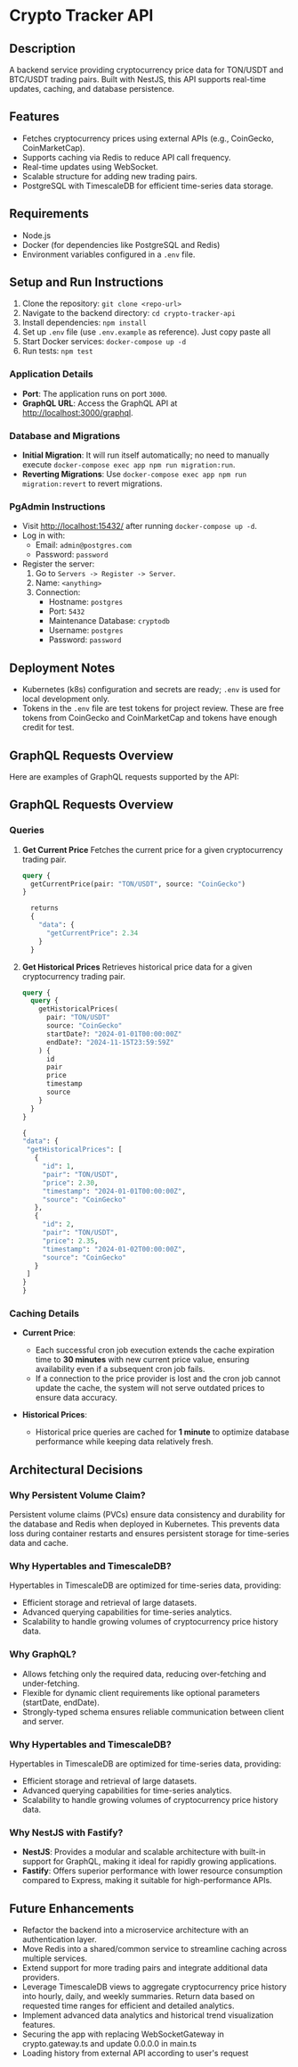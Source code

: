 # Crypto Tracker API

## Description

A backend service providing cryptocurrency price data for TON/USDT and BTC/USDT trading pairs. Built with NestJS, this API supports real-time updates, caching, and database persistence.

## Features

- Fetches cryptocurrency prices using external APIs (e.g., CoinGecko, CoinMarketCap).
- Supports caching via Redis to reduce API call frequency.
- Real-time updates using WebSocket.
- Scalable structure for adding new trading pairs.
- PostgreSQL with TimescaleDB for efficient time-series data storage.

## Requirements

- Node.js
- Docker (for dependencies like PostgreSQL and Redis)
- Environment variables configured in a `.env` file.

## Setup and Run Instructions

1. Clone the repository: `git clone <repo-url>`
2. Navigate to the backend directory: `cd crypto-tracker-api`
3. Install dependencies: `npm install`
4. Set up `.env` file (use `.env.example` as reference). Just copy paste all
5. Start Docker services: `docker-compose up -d`
6. Run tests: `npm test`

### Application Details

- **Port**: The application runs on port `3000`.
- **GraphQL URL**: Access the GraphQL API at [http://localhost:3000/graphql](http://localhost:3000/graphql).

### Database and Migrations

- **Initial Migration**: It will run itself automatically; no need to manually execute `docker-compose exec app npm run migration:run`.
- **Reverting Migrations**: Use `docker-compose exec app npm run migration:revert` to revert migrations.

### PgAdmin Instructions

- Visit [http://localhost:15432/](http://localhost:15432/) after running `docker-compose up -d`.
- Log in with:
  - Email: `admin@postgres.com`
  - Password: `password`
- Register the server:
  1. Go to `Servers -> Register -> Server`.
  2. Name: `<anything>`
  3. Connection:
     - Hostname: `postgres`
     - Port: `5432`
     - Maintenance Database: `cryptodb`
     - Username: `postgres`
     - Password: `password`

## Deployment Notes

- Kubernetes (k8s) configuration and secrets are ready; `.env` is used for local development only.
- Tokens in the `.env` file are test tokens for project review. These are free tokens from CoinGecko and CoinMarketCap and tokens have enough credit for test.

## GraphQL Requests Overview

Here are examples of GraphQL requests supported by the API:

## GraphQL Requests Overview

### **Queries**

1. **Get Current Price**
   Fetches the current price for a given cryptocurrency trading pair.

   ```graphql
   query {
     getCurrentPrice(pair: "TON/USDT", source: "CoinGecko")
   }
   ```

   ```graphql
     returns
     {
       "data": {
         "getCurrentPrice": 2.34
       }
     }
   ```

1. **Get Historical Prices**
   Retrieves historical price data for a given cryptocurrency trading pair.

   ```graphql
   query {
     query {
       getHistoricalPrices(
         pair: "TON/USDT"
         source: "CoinGecko"
         startDate?: "2024-01-01T00:00:00Z"
         endDate?: "2024-11-15T23:59:59Z"
       ) {
         id
         pair
         price
         timestamp
         source
       }
     }
   }
   ```

   ```graphql
   {
   "data": {
    "getHistoricalPrices": [
      {
        "id": 1,
        "pair": "TON/USDT",
        "price": 2.30,
        "timestamp": "2024-01-01T00:00:00Z",
        "source": "CoinGecko"
      },
      {
        "id": 2,
        "pair": "TON/USDT",
        "price": 2.35,
        "timestamp": "2024-01-02T00:00:00Z",
        "source": "CoinGecko"
      }
    ]
   }
   }

   ```

### Caching Details

- **Current Price**:

  - Each successful cron job execution extends the cache expiration time to **30 minutes** with new current price value, ensuring availability even if a subsequent cron job fails.
  - If a connection to the price provider is lost and the cron job cannot update the cache, the system will not serve outdated prices to ensure data accuracy.

- **Historical Prices**:
  - Historical price queries are cached for **1 minute** to optimize database performance while keeping data relatively fresh.

## Architectural Decisions

### Why Persistent Volume Claim?

Persistent volume claims (PVCs) ensure data consistency and durability for the database and Redis when deployed in Kubernetes. This prevents data loss during container restarts and ensures persistent storage for time-series data and cache.

### Why Hypertables and TimescaleDB?

Hypertables in TimescaleDB are optimized for time-series data, providing:

- Efficient storage and retrieval of large datasets.
- Advanced querying capabilities for time-series analytics.
- Scalability to handle growing volumes of cryptocurrency price history data.

### Why GraphQL?

- Allows fetching only the required data, reducing over-fetching and under-fetching.
- Flexible for dynamic client requirements like optional parameters (startDate, endDate).
- Strongly-typed schema ensures reliable communication between client and server.

### Why Hypertables and TimescaleDB?

Hypertables in TimescaleDB are optimized for time-series data, providing:

- Efficient storage and retrieval of large datasets.
- Advanced querying capabilities for time-series analytics.
- Scalability to handle growing volumes of cryptocurrency price history data.

### Why NestJS with Fastify?

- **NestJS**: Provides a modular and scalable architecture with built-in support for GraphQL, making it ideal for rapidly growing applications.
- **Fastify**: Offers superior performance with lower resource consumption compared to Express, making it suitable for high-performance APIs.

## Future Enhancements

- Refactor the backend into a microservice architecture with an authentication layer.
- Move Redis into a shared/common service to streamline caching across multiple services.
- Extend support for more trading pairs and integrate additional data providers.
- Leverage TimescaleDB views to aggregate cryptocurrency price history into hourly, daily, and weekly summaries. Return data based on requested time ranges for efficient and detailed analytics.
- Implement advanced data analytics and historical trend visualization features.
- Securing the app with replacing WebSocketGateway in crypto.gateway.ts and update 0.0.0.0 in main.ts
- Loading history from external API according to user's request
